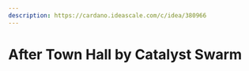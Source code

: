 ```yaml
---
description: https://cardano.ideascale.com/c/idea/380966
---
```


# After Town Hall by Catalyst Swarm

